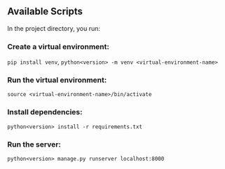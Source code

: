 ## Available Scripts

In the project directory, you run:

### Create a virtual environment:

`pip install venv`, `python<version> -m venv <virtual-environment-name>`

### Run the virtual environment:

`source <virtual-environment-name>/bin/activate`

### Install dependencies:

`python<version> install -r requirements.txt`

### Run the server:

`python<version> manage.py runserver localhost:8000`